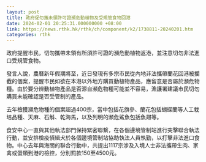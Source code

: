 ```yaml
---
layout: post
title: 政府促勿攜未領許可證瀕危動植物及受規管食物回港
date: 2024-02-01 20:25:31.000000000 +08:00
link: https://news.rthk.hk/rthk/ch/component/k2/1738811-20240201.htm
categories: rthk
---
```


​政府提醒市民，切勿攜帶未領有所須許可證的瀕危動植物返港，並注意切勿非法進口受規管食物。

發言人說，農曆新年假期將至，近日發現有多宗市民從內地非法攜帶蘭花回港被攔截的個案，提醒市民如欲在本港以外地方購買動植物產品，應留意是否屬於瀕危物種。由於要分辨動植物產品是否源自瀕危物種可能並不容易，漁護署建議市民切勿購買未能確認是否受管制的產品。

去年檢獲瀕危物種的個案超過400宗，當中包括花旗參、蘭花包括蝴蝶蘭等人工栽培品種、天麻、石斛、乾海馬，以及列明的瀕危鯊魚包括魚翅等。

食安中心一直與其他執法部門保持緊密聯繫，在各個邊境管制站進行突擊聯合執法行動，並安排檢疫偵緝犬於各個邊境管制站協助執法人員執勤，以打擊非法進口食物。中心去年與海關的聯合行動中，共提出1117宗涉及入境人士非法攜帶生肉、家禽或蛋類到港的檢控，分別罰款150至4500元。
